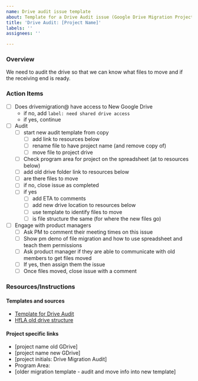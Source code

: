 ```yaml
---
name: Drive audit issue template
about: Template for a Drive Audit issue (Google Drive Migration Project)
title: 'Drive Audit: [Project Name]'
labels: ''
assignees: ''

---
```


### Overview
We need to audit the drive so that we can know what files to move and if the receiving end is ready.

### Action Items
- [ ] Does drivemigration@ have access to New Google Drive
    -  if no, add `label: need shared drive access`
    -  if yes, continue
- [ ] Audit
   - [ ] start new audit template from copy 
      - [ ] add link to resources below
      - [ ] rename file to have project name (and remove copy of)
      - [ ] move file to project drive
   - [ ] Check program area for project on the spreadsheet (at to resources below)
   - [ ] add old drive folder link to resources below 
   - [ ] are there files to move 
   - [ ] if no, close issue as completed
   - [ ] if yes
      - [ ] add ETA to comments
      - [ ] add new drive location to resources below
      - [ ] use template to identify files to move
      - [ ] is file structure the same (for where the new files go)
- [ ] Engage with product managers
   - [ ] Ask PM to comment their meeting times on this issue 
   - [ ] Show pm demo of file migration and how to use spreadsheet and teach them permissions
   - [ ] Ask product manager if they are able to communicate with old members to get files moved
   - [ ] If yes, then assign them the issue 
   - [ ] Once files moved, close issue with a comment
### Resources/Instructions
#### Templates and sources
- [Template for Drive Audit](https://docs.google.com/spreadsheets/d/1uw3SJHe2MOHGaCwbxnanLfqPvggGvLMqBAQloJBNirE/copy)
- [HfLA old drive structure](https://drive.google.com/drive/u/0/folders/1mRmBMk6nEvylSOiC7l__XCx5qU3g9w-B)
 #### Project specific links
- [project name old GDrive]
- [project name new GDrive]
- [project initials: Drive Migration Audit]
- Program Area: 
- [older migration template - audit and move info into new template]
